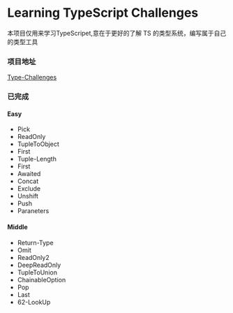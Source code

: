 # Learning TypeScript Challenges

本项目仅用来学习TypeScripet,意在于更好的了解 TS 的类型系统，编写属于自己的类型工具

### 项目地址

[Type-Challenges](https://github.com/type-challenges/type-challenges)

### 已完成

#### Easy
- Pick
- ReadOnly
- TupleToObject
- First
- Tuple-Length
- First
- Awaited
- Concat
- Exclude
- Unshift
- Push
- Paraneters

#### Middle
- Return-Type
- Omit
- ReadOnly2
- DeepReadOnly
- TupleToUnion
- ChainableOption
- Pop
- Last
- 62-LookUp